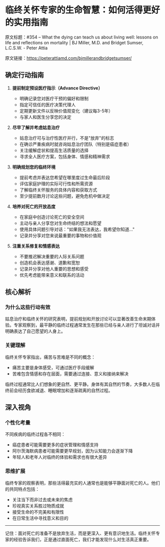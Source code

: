 # 临终关怀专家的生命智慧：如何活得更好的实用指南

原文标题：#354 – What the dying can teach us about living well: lessons on life and reflections on mortality | BJ Miller, M.D. and Bridget Sumser, L.C.S.W. - Peter Attia

原文链接：https://peterattiamd.com/bjmillerandbridgetsumser/

<YouTube videoId="EBVsRIRj31Q" />


## 确定行动指南

1. **提前制定预设医疗指示（Advance Directive）**
   - 明确记录您对医疗干预的偏好和限制
   - 指定可信任的医疗决策代理人
   - 定期更新文件以反映价值观变化（建议每3-5年）
   - 与家人和医生分享您的决定

2. **尽早了解并考虑姑息治疗**
   - 姑息治疗可与治疗性医疗并行，不是"放弃"的标志
   - 在确诊严重疾病时就咨询姑息治疗团队（特别是癌症患者）
   - 关注缓解症状和提高生活质量的选择
   - 寻求全人医疗方案，包括身体、情感和精神需求

3. **明确规划您的临终环境**
   - 提前考虑并表达您希望在哪里度过生命最后阶段
   - 评估家庭护理的实际可行性和所需资源
   - 了解临终关怀服务的具体内容和获取方式
   - 至少提前数月讨论这些问题，避免危机中做决定

4. **培养对死亡的开放态度**
   - 在家庭中创造讨论死亡的安全空间
   - 主动与亲人分享您对生命终结的想法和愿望
   - 使用具体问题引导对话："如果我无法表达，我希望你知道..."
   - 记录并分享对您来说最重要的事物和价值观

5. **注重关系修复和情感表达**
   - 不要推迟解决重要的人际关系问题
   - 创造机会表达感谢、道歉和宽恕
   - 记录并分享对他人重要的思想和感受
   - 优先考虑能带来意义和联系的活动

## 核心解析

### 为什么这些行动有效

姑息治疗和临终关怀的研究表明，提前规划和开放讨论可以显著改善生命末期体验。专家观察到，最平静的临终过程通常发生在那些已经与亲人进行了坦诚对话并明确表达了自己愿望的人身上。

### 关键理解

临终关怀专家指出，痛苦与苦难是不同的概念：
- 痛苦主要是身体感受，可通过医疗手段缓解
- 苦难包含情感和存在层面，需要通过连接、意义和接纳来解决

临终过程通常比人们想象的更自然、更平静。身体有其自然的节奏，大多数人在临终前会经历食欲减退、睡眠增加和逐渐疏离的自然过程。

## 深入视角

### 个性化考量

不同疾病的临终过程各不相同：
- 癌症患者可能需要更多的症状管理和情感支持
- 阿尔茨海默病患者可能需要更早规划，因为认知能力会逐渐下降
- 年轻人和老年人对临终的体验和需求也有很大差异

### 思维扩展

临终专家的观察表明，那些活得最充实的人通常也是能够平静面对死亡的人。他们的共同特点包括：
- 关注当下而非过去或未来的焦虑
- 珍视真实关系胜过物质成就
- 接受生命的不完美和有限性
- 在日常生活中寻找意义和目的

---

记住：面对死亡的准备不是放弃生活，而是更深入、更有意识地生活。临终关怀专家的经验告诉我们，正是通过直面死亡，我们才能发现什么对生活真正重要。